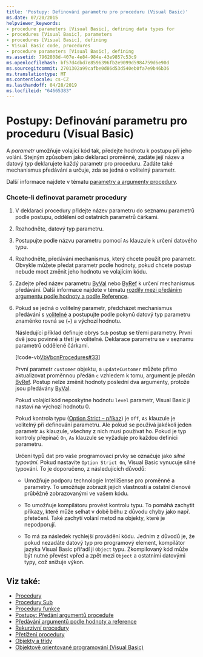 ```yaml
---
title: 'Postupy: Definování parametru pro proceduru (Visual Basic)'
ms.date: 07/20/2015
helpviewer_keywords:
- procedure parameters [Visual Basic], defining data types for
- procedures [Visual Basic], parameters
- procedures [Visual Basic], defining
- Visual Basic code, procedures
- procedure parameters [Visual Basic], defining
ms.assetid: 7962808d-407e-4e84-984e-43e9857c53c9
ms.openlocfilehash: bf57d4dbd7e8596396fb2e9099d5984759d6e90d
ms.sourcegitcommit: 2701302a99cafbe0d86d53d540eb0fa7e9b46b36
ms.translationtype: MT
ms.contentlocale: cs-CZ
ms.lasthandoff: 04/28/2019
ms.locfileid: "64665383"
---
```

# <a name="how-to-define-a-parameter-for-a-procedure-visual-basic"></a>Postupy: Definování parametru pro proceduru (Visual Basic)
A *parametr* umožňuje volající kód tak, předejte hodnotu k postupu při jeho volání. Stejným způsobem jako deklaraci proměnné, zadáte její název a datový typ deklarujete každý parametr pro proceduru. Zadáte také mechanismus předávání a určuje, zda se jedná o volitelný parametr.  
  
 Další informace najdete v tématu [parametry a argumenty procedury](./procedure-parameters-and-arguments.md).  
  
### <a name="to-define-a-procedure-parameter"></a>Chcete-li definovat parametr procedury  
  
1. V deklaraci procedury přidejte název parametru do seznamu parametrů podle postupu, oddělení od ostatních parametrů čárkami.  
  
2. Rozhodněte, datový typ parametru.  
  
3. Postupujte podle názvu parametru pomocí `As` klauzule k určení datového typu.  
  
4. Rozhodněte, předávání mechanismus, který chcete použít pro parametr. Obvykle můžete předat parametr podle hodnoty, pokud chcete postup nebude moct změnit jeho hodnotu ve volajícím kódu.  
  
5. Zadejte před název parametru [ByVal](../../../../visual-basic/language-reference/modifiers/byval.md) nebo [ByRef](../../../../visual-basic/language-reference/modifiers/byref.md) k určení mechanismus předávání. Další informace najdete v tématu [rozdíly mezi předáním argumentu podle hodnoty a podle Reference](./differences-between-passing-an-argument-by-value-and-by-reference.md).  
  
6. Pokud se jedná o volitelný parametr, předcházet mechanismus předávání s [volitelné](../../../../visual-basic/language-reference/modifiers/optional.md) a postupujte podle pokynů datový typ parametru znaménko rovná se (`=`) a výchozí hodnotu.  
  
     Následující příklad definuje obrys `Sub` postup se třemi parametry. První dvě jsou povinné a třetí je volitelné. Deklarace parametru se v seznamu parametrů oddělené čárkami.  
  
     [!code-vb[VbVbcnProcedures#33](~/samples/snippets/visualbasic/VS_Snippets_VBCSharp/VbVbcnProcedures/VB/Class1.vb#33)]  
  
     První parametr `customer` objektu, a `updateCustomer` můžete přímo aktualizovat proměnnou předán `c` vzhledem k tomu, argument je předán [ByRef](../../../../visual-basic/language-reference/modifiers/byref.md). Postup nelze změnit hodnoty poslední dva argumenty, protože jsou předávány [ByVal](../../../../visual-basic/language-reference/modifiers/byval.md).  
  
     Pokud volající kód neposkytne hodnotu `level` parametr, Visual Basic ji nastaví na výchozí hodnotu 0.  
  
     Pokud kontrola typu ([Option Strict – příkaz](../../../../visual-basic/language-reference/statements/option-strict-statement.md)) je `Off`, `As` klauzule je volitelný při definování parametru. Ale pokud se používá jakékoli jeden parametr `As` klauzule, všechny z nich musí používat ho. Pokud je typ kontroly přepínač `On`, `As` klauzule se vyžaduje pro každou definici parametru.  
  
     Určení typů dat pro vaše programovací prvky se označuje jako *silné typování*. Pokud nastavíte `Option Strict On`, Visual Basic vynucuje silné typování. To je doporučeno, z následujících důvodů:  
  
    - Umožňuje podporu technologie IntelliSense pro proměnné a parametry. To umožňuje zobrazit jejich vlastnosti a ostatní členové průběžně zobrazovanými ve vašem kódu.  
  
    - To umožňuje kompilátoru provést kontrolu typu. To pomáhá zachytit příkazy, které může selhat v době běhu z důvodu chyby jako např. přetečení. Také zachytí volání metod na objekty, které je nepodporují.  
  
    - To má za následek rychlejší provádění kódu. Jedním z důvodů je, že pokud nezadáte datový typ pro programový element, kompilátor jazyka Visual Basic přiřadí ji `Object` typu. Zkompilovaný kód může být nutné převést vpřed a zpět mezi `Object` a ostatními datovými typy, což snižuje výkon.  
  
## <a name="see-also"></a>Viz také:

- [Procedury](./index.md)
- [Procedury Sub](./sub-procedures.md)
- [Procedury funkce](./function-procedures.md)
- [Postupy: Předání argumentů proceduře](./how-to-pass-arguments-to-a-procedure.md)
- [Předávání argumentů podle hodnoty a reference](./passing-arguments-by-value-and-by-reference.md)
- [Rekurzivní procedury](./recursive-procedures.md)
- [Přetížení procedury](./procedure-overloading.md)
- [Objekty a třídy](../../../../visual-basic/programming-guide/language-features/objects-and-classes/index.md)
- [Objektově orientované programování (Visual Basic)](../../concepts/object-oriented-programming.md)
